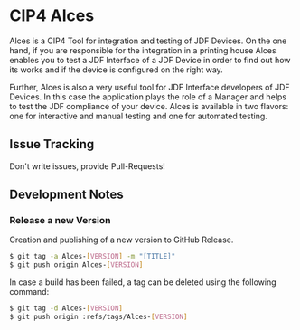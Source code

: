 # CIP4 Alces
Alces is a CIP4 Tool for integration and testing of JDF Devices. On the one hand, if you are responsible for the integration in a printing house Alces enables you to test a JDF Interface of a JDF Device in order to find out how its works and if the device is configured on the right way.

Further, Alces is also a very useful tool for JDF Interface developers of JDF Devices. In this case the application plays the role of a Manager and helps to test the JDF compliance of your device. Alces is available in two flavors: one for interactive and manual testing and one for automated testing.

## Issue Tracking
Don't write issues, provide Pull-Requests!

## Development Notes
### Release a new Version
Creation and publishing of a new version to GitHub Release.

```bash
$ git tag -a Alces-[VERSION] -m "[TITLE]"
$ git push origin Alces-[VERSION]
```

In case a build has been failed, a tag can be deleted using the following command:
```bash
$ git tag -d Alces-[VERSION]
$ git push origin :refs/tags/Alces-[VERSION]
```
